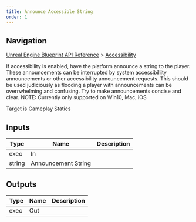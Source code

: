 ```yaml
---
title: Announce Accessible String
order: 1
---
```

## Navigation

[Unreal Engine Blueprint API Reference](https://dev.epicgames.com/documentation/en-us/unreal-engine/BlueprintAPI) > [Accessibility](https://dev.epicgames.com/documentation/en-us/unreal-engine/BlueprintAPI/Accessibility)

If accessibility is enabled, have the platform announce a string to the player.
These announcements can be interrupted by system accessibiliity announcements or other accessibility announcement requests.
This should be used judiciously as flooding a player with announcements can be overrwhelming and confusing.
Try to make announcements concise and clear.
NOTE: Currently only supported on Win10, Mac, iOS

Target is Gameplay Statics

## Inputs

| Type | Name | Description |
| --- | --- | --- |
| exec | In |  |
| string | Announcement String |  |

## Outputs

| Type | Name | Description |
| --- | --- | --- |
| exec | Out |  |
